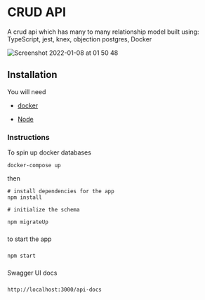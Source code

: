 # CRUD API

A crud api which has many to many relationship model built using:
TypeScript, jest, knex, objection postgres, Docker

![Screenshot 2022-01-08 at 01 50 48](https://user-images.githubusercontent.com/22579826/148626963-f8cc4d23-a5fd-4275-b811-ad5649a4c80c.png)


## Installation

You will need

- [docker](https://docs.docker.com/get-docker/)

- [Node](https://nodejs.org/en/download/)


### Instructions


To spin up docker databases
```
docker-compose up
```

then 
```
# install dependencies for the app
npm install
```

```
# initialize the schema

npm migrateUp
```

###
to start the app
###
```
npm start
```

###
Swagger UI docs
###
```
http://localhost:3000/api-docs
```
